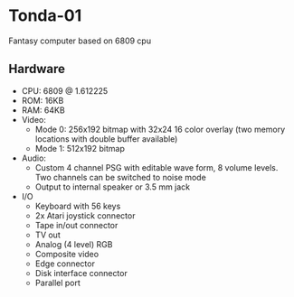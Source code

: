 # Tonda-01
Fantasy computer based on 6809 cpu

## Hardware

* CPU: 6809 @ 1.612225
* ROM: 16KB
* RAM: 64KB
* Video: 
  * Mode 0: 256x192 bitmap with 32x24 16 color overlay (two memory locations with double buffer available)
  * Mode 1: 512x192 bitmap 
* Audio:
  * Custom 4 channel PSG with editable wave form, 8 volume levels. Two channels can be switched to noise mode
  * Output to internal speaker or 3.5 mm jack
* I/O
  * Keyboard with 56 keys
  * 2x Atari joystick connector
  * Tape in/out connector
  * TV out 
  * Analog (4 level) RGB
  * Composite video
  * Edge connector
  * Disk interface connector
  * Parallel port
  




